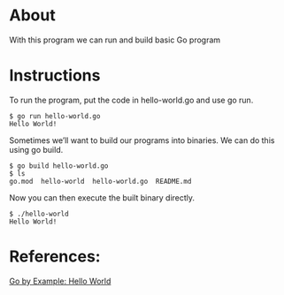 # About

With this program we can run and build basic Go program

# Instructions

To run the program, put the code in hello-world.go and use go run.

```
$ go run hello-world.go
Hello World!
```

Sometimes we’ll want to build our programs into binaries. We can do this using go build.

```
$ go build hello-world.go
$ ls
go.mod  hello-world  hello-world.go  README.md
```

Now you can then execute the built binary directly.

```
$ ./hello-world
Hello World!
```

# References:

[Go by Example: Hello World](https://gobyexample.com/hello-world)
